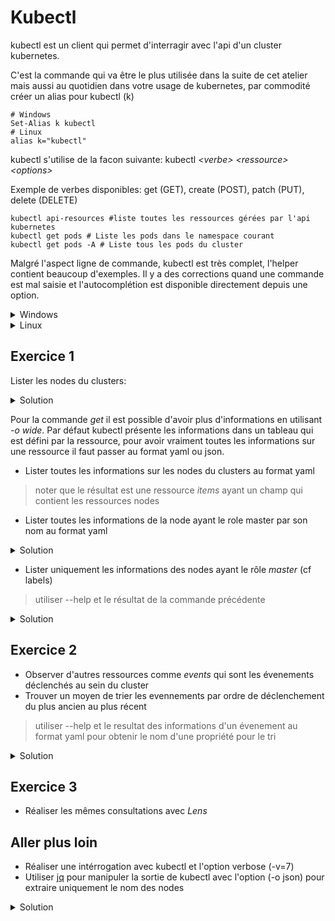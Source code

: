 # Kubectl

kubectl est un client qui permet d'interragir avec l'api d'un cluster kubernetes.

C'est la commande qui va être le plus utilisée dans la suite de cet atelier mais aussi au quotidien dans votre usage de kubernetes, par commodité créer un alias pour kubectl (k)

```shell
# Windows
Set-Alias k kubectl
# Linux
alias k="kubectl"
```

kubectl s'utilise de la facon suivante: kubectl _\<verbe\>_ _\<ressource\>_ _\<options\>_

Exemple de verbes disponibles: get (GET), create (POST), patch (PUT), delete (DELETE)

```shell
kubectl api-resources #liste toutes les ressources gérées par l'api kubernetes
kubectl get pods # Liste les pods dans le namespace courant
kubectl get pods -A # Liste tous les pods du cluster
```

Malgré l'aspect ligne de commande, kubectl est très complet, l'helper contient beaucoup d'exemples. Il y a des corrections quand une commande est mal saisie et l'autocomplétion est disponible directement depuis une option.

<details>
<summary>Windows</summary>

```shell
#powershell
kubectl completion powershell >> $PROFILE
```

</details>

<details>
<summary>Linux</summary>

```shell
#bash
echo 'source <(kubectl completion bash)' >>~/.bashrc
#si vous utilisez l'alias k
echo 'complete -F __start_kubectl k' >>~/.bashrc

#zsh
k3d completion zsh > ~/.zsh/completions/_k3d
source .zshrc
```

</details>

## Exercice 1

Lister les nodes du clusters:

<details>
<summary>Solution</summary>

```shell
k get nodes
```

</details>

Pour la commande _get_ il est possible d'avoir plus d'informations en utilisant _-o wide_.
Par défaut kubectl présente les informations dans un tableau qui est défini par la ressource, pour avoir vraiment toutes les informations sur une ressource il faut passer au format yaml ou json.

- Lister toutes les informations sur les nodes du clusters au format yaml

> noter que le résultat est une ressource _items_ ayant un champ qui contient les ressources nodes

- Lister toutes les informations de la node ayant le role master par son nom au format yaml

<details>
<summary>Solution</summary>

```shell
k get nodes -o yaml
k get nodes k3d-workshop-server-0 -o yaml
```

</details>

- Lister uniquement les informations des nodes ayant le rôle _master_ (cf labels)

> utiliser --help et le résultat de la commande précédente

<details>
<summary>Solution</summary>

```shell
k get nodes -l node-role.kubernetes.io/master=true
```

</details>

## Exercice 2

- Observer d'autres ressources comme _events_ qui sont les évenements déclenchés au sein du cluster
- Trouver un moyen de trier les evennements par ordre de déclenchement du plus ancien au plus récent

> utiliser --help et le resultat des informations d'un évenement au format yaml pour obtenir le nom d'une propriété pour le tri

<details>
<summary>Solution</summary>

```shell
k get events
k get events -o yaml
k get events --sort-by='{.lastTimestamp}'
```

</details>

## Exercice 3

- Réaliser les mêmes consultations avec _Lens_

## Aller plus loin

- Réaliser une intérrogation avec kubectl et l'option verbose (-v=7)
- Utiliser [jq](https://stedolan.github.io/jq/) pour manipuler la sortie de kubectl avec l'option (-o json) pour extraire uniquement le nom des nodes

<details>
<summary>Solution</summary>

```shell
k get no -o json | jq '[.items[] | .metadata.name]'
```

</details>
